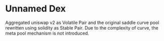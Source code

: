 # Unnamed Dex
Aggregated uniswap v2 as Volatile Pair and the original saddle curve pool rewritten using solidity as Stable Pair.
Due to the complexity of curve, the meta pool mechanism is not introduced.
